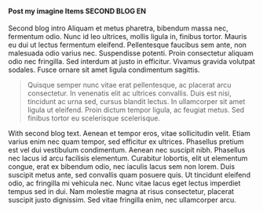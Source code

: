 #### Post my imagine Items SECOND BLOG EN

Second blog intro Aliquam et metus pharetra, bibendum massa nec, fermentum odio. Nunc id leo ultrices, mollis ligula in, finibus tortor. Mauris eu dui ut lectus fermentum eleifend. Pellentesque faucibus sem ante, non malesuada odio varius nec. Suspendisse potenti. Proin consectetur aliquam odio nec fringilla. Sed interdum at justo in efficitur. Vivamus gravida volutpat sodales. Fusce ornare sit amet ligula condimentum sagittis.

> Quisque semper nunc vitae erat pellentesque, ac placerat arcu consectetur. In venenatis elit ac ultrices convallis. Duis est nisi, tincidunt ac urna sed, cursus blandit lectus. In ullamcorper sit amet ligula ut eleifend. Proin dictum tempor ligula, ac feugiat metus. Sed finibus tortor eu scelerisque scelerisque.

With second blog text. Aenean et tempor eros, vitae sollicitudin velit. Etiam varius enim nec quam tempor, sed efficitur ex ultrices. Phasellus pretium est vel dui vestibulum condimentum. Aenean nec suscipit nibh. Phasellus nec lacus id arcu facilisis elementum. Curabitur lobortis, elit ut elementum congue, erat ex bibendum odio, nec iaculis lacus sem non lorem. Duis suscipit metus ante, sed convallis quam posuere quis. Ut tincidunt eleifend odio, ac fringilla mi vehicula nec. Nunc vitae lacus eget lectus imperdiet tempus sed in dui. Nam molestie magna at risus consectetur, placerat suscipit justo dignissim. Sed vitae fringilla enim, nec ullamcorper arcu.
